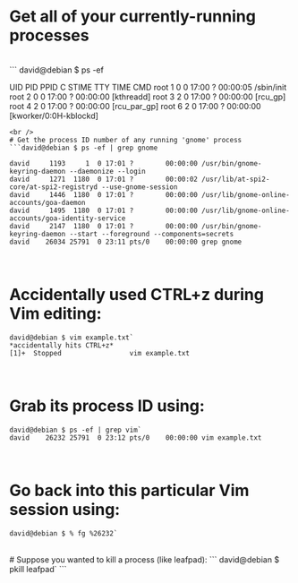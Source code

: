 
# Get all of your currently-running processes
<br />
```
david@debian $ ps -ef

UID        PID  PPID  C STIME TTY          TIME CMD
root         1     0  0 17:00 ?        00:00:05 /sbin/init
root         2     0  0 17:00 ?        00:00:00 [kthreadd]
root         3     2  0 17:00 ?        00:00:00 [rcu_gp]
root         4     2  0 17:00 ?        00:00:00 [rcu_par_gp]
root         6     2  0 17:00 ?        00:00:00 [kworker/0:0H-kblockd]
```
<br />
# Get the process ID number of any running 'gnome' process
```david@debian $ ps -ef | grep gnome

david     1193     1  0 17:01 ?        00:00:00 /usr/bin/gnome-keyring-daemon --daemonize --login
david     1271  1180  0 17:01 ?        00:00:02 /usr/lib/at-spi2-core/at-spi2-registryd --use-gnome-session
david     1446  1180  0 17:01 ?        00:00:00 /usr/lib/gnome-online-accounts/goa-daemon
david     1495  1180  0 17:01 ?        00:00:00 /usr/lib/gnome-online-accounts/goa-identity-service
david     2147  1180  0 17:01 ?        00:00:00 /usr/bin/gnome-keyring-daemon --start --foreground --components=secrets
david    26034 25791  0 23:11 pts/0    00:00:00 grep gnome
```
<br />

# Accidentally used CTRL+z during Vim editing:
```
david@debian $ vim example.txt`
*accidentally hits CTRL+z*
[1]+  Stopped                 vim example.txt
```
<br />

# Grab its process ID using:
```
david@debian $ ps -ef | grep vim`
david    26232 25791  0 23:12 pts/0    00:00:00 vim example.txt
```
<br />

# Go back into this particular Vim session using:
```
david@debian $ % fg %26232`
```
<br />
# Suppose you wanted to kill a process (like leafpad):
```
david@debian $ pkill leafpad`
```
<br />
